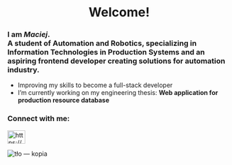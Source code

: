 <h1 align="center">Welcome!</h1>

<h3 align="left">I am <em>Maciej</em>.<br>A student of Automation and Robotics, specializing in Information Technologies in Production Systems and an aspiring frontend developer creating solutions for automation industry. </h3>

- Improving my skills to become a full-stack developer
- I’m currently working on my engineering thesis: **Web application for production resource database**

<h3 align="left">Connect with me:</h3>
<p align="left">
<a href="https://www.linkedin.com/in/maciej-pliszek-b35a18256/" target="blank"><img align="center" src="https://raw.githubusercontent.com/rahuldkjain/github-profile-readme-generator/master/src/images/icons/Social/linked-in-alt.svg" alt="https://www.linkedin.com/in/maciej-pliszek-b35a18256/" height="30" width="40" /></a>
</p>




![tło — kopia](https://user-images.githubusercontent.com/89110683/234914396-d54adb00-af43-4d68-bd1d-e8644638d64d.jpg)

